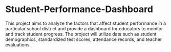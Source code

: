 # Student-Performance-Dashboard
This project aims to analyze the factors that affect student performance in a particular school district and provide a dashboard for educators to monitor and track student progress. The project will utilize data such as student demographics, standardized test scores, attendance records, and teacher evaluations.
